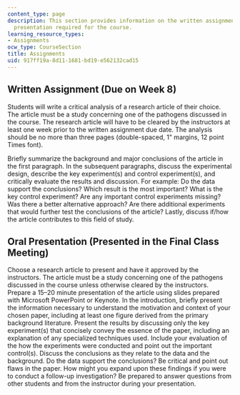 ```yaml
---
content_type: page
description: This section provides information on the written assignment and oral
  presentation required for the course.
learning_resource_types:
- Assignments
ocw_type: CourseSection
title: Assignments
uid: 917ff19a-8d11-1681-bd19-e562132cad15
---
```


Written Assignment (Due on Week 8)
----------------------------------

Students will write a critical analysis of a research article of their choice. The article must be a study concerning one of the pathogens discussed in the course. The research article will have to be cleared by the instructors at least one week prior to the written assignment due date. The analysis should be no more than three pages (double-spaced, 1" margins, 12 point Times font).

Briefly summarize the background and major conclusions of the article in the first paragraph. In the subsequent paragraphs, discuss the experimental design, describe the key experiment(s) and control experiment(s), and critically evaluate the results and discussion. For example: Do the data support the conclusions? Which result is the most important? What is the key control experiment? Are any important control experiments missing? Was there a better alternative approach? Are there additional experiments that would further test the conclusions of the article? Lastly, discuss if/how the article contributes to this field of study.

Oral Presentation (Presented in the Final Class Meeting)
--------------------------------------------------------

Choose a research article to present and have it approved by the instructors. The article must be a study concerning one of the pathogens discussed in the course unless otherwise cleared by the instructors. Prepare a 15–20 minute presentation of the article using slides prepared with Microsoft PowerPoint or Keynote. In the introduction, briefly present the information necessary to understand the motivation and context of your chosen paper, including at least one figure derived from the primary background literature. Present the results by discussing only the key experiment(s) that concisely convey the essence of the paper, including an explanation of any specialized techniques used. Include your evaluation of the how the experiments were conducted and point out the important control(s). Discuss the conclusions as they relate to the data and the background. Do the data support the conclusions? Be critical and point out flaws in the paper. How might you expand upon these findings if you were to conduct a follow-up investigation? Be prepared to answer questions from other students and from the instructor during your presentation.